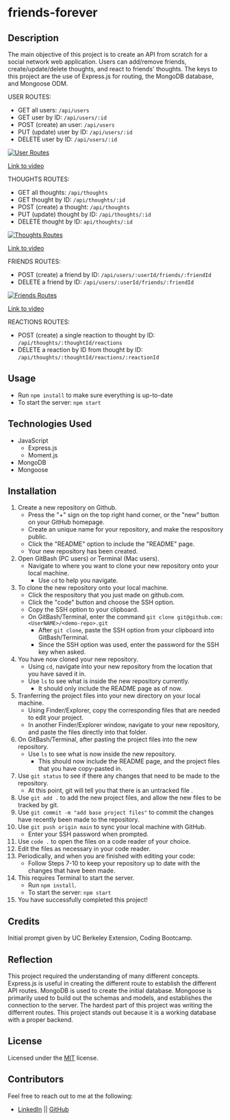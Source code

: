 # friends-forever

## Description

The main objective of this project is to create an API from scratch for a social network web application. Users can add/remove friends, create/update/delete thoughts, and react to friends' thoughts. The keys to this project are the use of Express.js for routing, the MongoDB database, and Mongoose ODM. 

USER ROUTES:
* GET all users: `/api/users`
* GET user by ID: `/api/users/:id`
* POST (create) an user: `/api/users`
* PUT (update) user by ID: `/api/users/:id` 
* DELETE user by ID: `/api/users/:id`

[![User Routes](./assets/userRoutes.gif)](https://drive.google.com/file/d/1cJOf6A5Tw4K7Nw_dq4Z0hl7aFAm7NnCk/view?usp=sharing "video")

[Link to video](https://drive.google.com/file/d/1cJOf6A5Tw4K7Nw_dq4Z0hl7aFAm7NnCk/view?usp=sharing)

THOUGHTS ROUTES: 
* GET all thoughts: `/api/thoughts`
* GET thought by ID: `/api/thoughts/:id`
* POST (create) a thought: `/api/thoughts`
* PUT (update) thought by ID: `/api/thoughts/:id`
* DELETE thought by ID: `api/thoughts/:id`

[![Thoughts Routes](./assets/thoughtsRoutes.gif)](https://drive.google.com/file/d/1qMnr_ac9gsqyugD8cOqGyXFeXbFEj8_W/view?usp=sharing "video")

[Link to video](https://drive.google.com/file/d/1qMnr_ac9gsqyugD8cOqGyXFeXbFEj8_W/view?usp=sharing)

FRIENDS ROUTES: 
* POST (create) a friend by ID: `/api/users/:userId/friends/:friendId` 
* DELETE a friend by ID: `/api/users/:userId/friends/:friendId` 

[![Friends Routes](./assets/friendsRoutes.gif)](https://drive.google.com/file/d/1Fx6NWxSPixuCTAO4NeGcvOIfDrKyo54l/view "video")

[Link to video](https://drive.google.com/file/d/1Fx6NWxSPixuCTAO4NeGcvOIfDrKyo54l/view)

REACTIONS ROUTES: 
* POST (create) a single reaction to thought by ID: `/api/thoughts/:thoughtId/reactions`
* DELETE a reaction by ID from thought by ID: `/api/thoughts/:thoughtId/reactions/:reactionId`
 
 <!-- Add in gif of route!! -->

## Usage
* Run `npm install` to make sure everything is up-to-date
* To start the server: `npm start` 

## Technologies Used
* JavaScript
    * Express.js
    * Moment.js
* MongoDB
* Mongoose 

## Installation

1. Create a new repository on Github. 
    - Press the "+" sign on the top right hand corner, or the "new" button on your GitHub homepage. 
    - Create an unique name for your repository, and make the respository public. 
    - Click the "README" option to include the "README" page. 
    - Your new repository has been created.
2. Open GitBash (PC users) or Terminal (Mac users).
    - Navigate to where you want to clone your new repository onto your local machine. 
        - Use `cd` to help you navigate. 
3. To clone the new repository onto your local machine. 
    - Click the respository that you just made on github.com.
    - Click the "code" button and choose the SSH option. 
    - Copy the SSH option to your clipboard. 
    - On GitBash/Terminal, enter the command `git clone git@github.com:<UserNAME>/<demo-repo>.git`
        - After `git clone`, paste the SSH option from your clipboard into GitBash/Terminal.
        - Since the SSH option was used, enter the password for the SSH key when asked. 
4. You have now cloned your new repository.
    - Using `cd`, navigate into your new repository from the location that you have saved it in. 
    - Use `ls` to see what is inside the new repository currently. 
        - It should only include the README page as of now.
5. Tranferring the project files into your new directory on your local machine. 
    - Using Finder/Explorer, copy the corresponding files that are needed to edit your project. 
    - In another Finder/Explorer window, navigate to your new repository, and paste the files directly into that folder. 
6. On GitBash/Terminal, after pasting the project files into the new repository. 
    - Use `ls` to see what is now inside the new repository.
        - This should now include the README page, and the project files that you have copy-pasted in. 
7. Use `git status` to see if there any changes that need to be made to the repository. 
    - At this point, git will tell you that there is an untracked file .
8. Use `git add .` to add the new project files, and allow the new files to be tracked by git.
9. Use `git commit -m "add base project files"` to commit the changes have recently been made to the repository. 
10. Use `git push origin main` to sync your local machine with GitHub. 
    - Enter your SSH password when prompted. 
11. Use `code .` to open the files on a code reader of your choice.
12. Edit the files as necessary in your code reader. 
13. Periodically, and when you are finished with editing your code: 
    - Follow Steps 7-10 to keep your repository up to date with the changes that have been made. 
14. This requires Terminal to start the server. 
    * Run `npm install`.
    * To start the server: `npm start` 
15. You have successfully completed this project!

## Credits

Initial prompt given by UC Berkeley Extension, Coding Bootcamp. 

## Reflection

This project required the understanding of many different concepts. Express.js is useful in creating the different route to establish the different API routes. MongoDB is used to create the initial database. Mongoose is primarily used to build out the schemas and models, and establishes the connection to the server. The hardest part of this project was writing the differrent routes. This project stands out because it is a working database with a proper backend. 

## License

Licensed under the [MIT](https://choosealicense.com/licenses/mit/#) license. 

## Contributors

Feel free to reach out to me at the following: 
* [LinkedIn](https://www.linkedin.com/in/snehita-kolli-0abb23b1/) || [GitHub](https://github.com/snehitak20)
